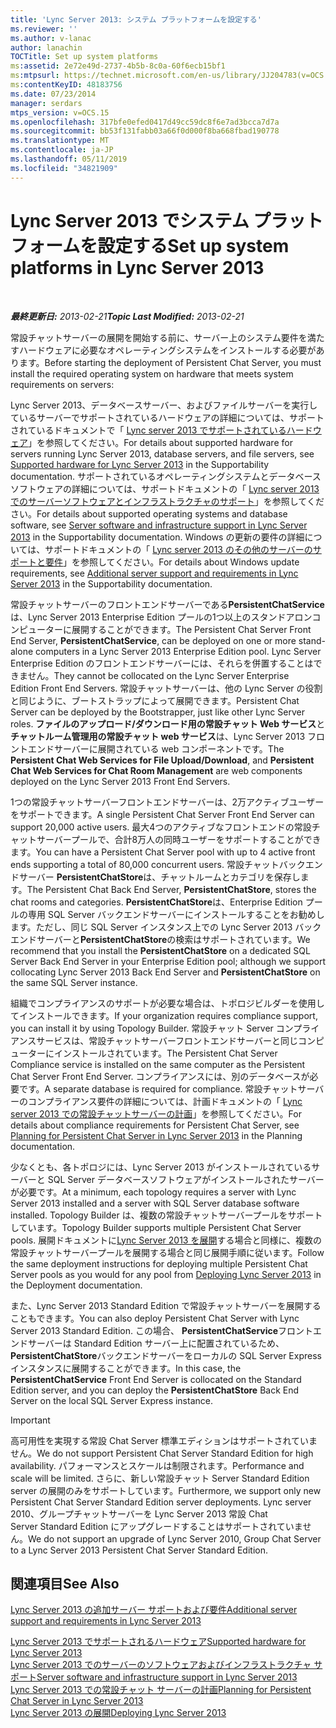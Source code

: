 ```yaml
---
title: 'Lync Server 2013: システム プラットフォームを設定する'
ms.reviewer: ''
ms.author: v-lanac
author: lanachin
TOCTitle: Set up system platforms
ms:assetid: 2e72e49d-2737-4b5b-8c0a-60f6ecb15bf1
ms:mtpsurl: https://technet.microsoft.com/en-us/library/JJ204783(v=OCS.15)
ms:contentKeyID: 48183756
ms.date: 07/23/2014
manager: serdars
mtps_version: v=OCS.15
ms.openlocfilehash: 317bfe0efed0417d49cc59dc8f6e7ad3bcca7d7a
ms.sourcegitcommit: bb53f131fabb03a66f0d000f8ba668fbad190778
ms.translationtype: MT
ms.contentlocale: ja-JP
ms.lasthandoff: 05/11/2019
ms.locfileid: "34821909"
---
```

<div data-xmlns="http://www.w3.org/1999/xhtml">

<div class="topic" data-xmlns="http://www.w3.org/1999/xhtml" data-msxsl="urn:schemas-microsoft-com:xslt" data-cs="http://msdn.microsoft.com/en-us/">

<div data-asp="http://msdn2.microsoft.com/asp">

# <a name="set-up-system-platforms-in-lync-server-2013"></a><span data-ttu-id="bc6bc-102">Lync Server 2013 でシステム プラットフォームを設定する</span><span class="sxs-lookup"><span data-stu-id="bc6bc-102">Set up system platforms in Lync Server 2013</span></span>

</div>

<div id="mainSection">

<div id="mainBody">

<span> </span>

<span data-ttu-id="bc6bc-103">_**最終更新日:** 2013-02-21_</span><span class="sxs-lookup"><span data-stu-id="bc6bc-103">_**Topic Last Modified:** 2013-02-21_</span></span>

<span data-ttu-id="bc6bc-104">常設チャットサーバーの展開を開始する前に、サーバー上のシステム要件を満たすハードウェアに必要なオペレーティングシステムをインストールする必要があります。</span><span class="sxs-lookup"><span data-stu-id="bc6bc-104">Before starting the deployment of Persistent Chat Server, you must install the required operating system on hardware that meets system requirements on servers:</span></span>

<span data-ttu-id="bc6bc-105">Lync Server 2013、データベースサーバー、およびファイルサーバーを実行しているサーバーでサポートされているハードウェアの詳細については、サポートされているドキュメントで「 [Lync server 2013 でサポートされているハードウェア](lync-server-2013-supported-hardware.md)」を参照してください。</span><span class="sxs-lookup"><span data-stu-id="bc6bc-105">For details about supported hardware for servers running Lync Server 2013, database servers, and file servers, see [Supported hardware for Lync Server 2013](lync-server-2013-supported-hardware.md) in the Supportability documentation.</span></span> <span data-ttu-id="bc6bc-106">サポートされているオペレーティングシステムとデータベースソフトウェアの詳細については、サポートドキュメントの「 [Lync server 2013 でのサーバーソフトウェアとインフラストラクチャのサポート](lync-server-2013-server-software-and-infrastructure-support.md)」を参照してください。</span><span class="sxs-lookup"><span data-stu-id="bc6bc-106">For details about supported operating systems and database software, see [Server software and infrastructure support in Lync Server 2013](lync-server-2013-server-software-and-infrastructure-support.md) in the Supportability documentation.</span></span> <span data-ttu-id="bc6bc-107">Windows の更新の要件の詳細については、サポートドキュメントの「 [Lync server 2013 のその他のサーバーのサポートと要件](lync-server-2013-additional-server-support-and-requirements.md)」を参照してください。</span><span class="sxs-lookup"><span data-stu-id="bc6bc-107">For details about Windows update requirements, see [Additional server support and requirements in Lync Server 2013](lync-server-2013-additional-server-support-and-requirements.md) in the Supportability documentation.</span></span>

<span data-ttu-id="bc6bc-108">常設チャットサーバーのフロントエンドサーバーである**PersistentChatService**は、Lync Server 2013 Enterprise Edition プールの1つ以上のスタンドアロンコンピューターに展開することができます。</span><span class="sxs-lookup"><span data-stu-id="bc6bc-108">The Persistent Chat Server Front End Server, **PersistentChatService**, can be deployed on one or more stand-alone computers in a Lync Server 2013 Enterprise Edition pool.</span></span> <span data-ttu-id="bc6bc-109">Lync Server Enterprise Edition のフロントエンドサーバーには、それらを併置することはできません。</span><span class="sxs-lookup"><span data-stu-id="bc6bc-109">They cannot be collocated on the Lync Server Enterprise Edition Front End Servers.</span></span> <span data-ttu-id="bc6bc-110">常設チャットサーバーは、他の Lync Server の役割と同じように、ブートストラップによって展開できます。</span><span class="sxs-lookup"><span data-stu-id="bc6bc-110">Persistent Chat Server can be deployed by the Bootstrapper, just like other Lync Server roles.</span></span> <span data-ttu-id="bc6bc-111">**ファイルのアップロード/ダウンロード用の常設チャット Web サービス**と**チャットルーム管理用の常設チャット web サービス**は、Lync Server 2013 フロントエンドサーバーに展開されている web コンポーネントです。</span><span class="sxs-lookup"><span data-stu-id="bc6bc-111">The **Persistent Chat Web Services for File Upload/Download**, and **Persistent Chat Web Services for Chat Room Management** are web components deployed on the Lync Server 2013 Front End Servers.</span></span>

<span data-ttu-id="bc6bc-112">1つの常設チャットサーバーフロントエンドサーバーは、2万アクティブユーザーをサポートできます。</span><span class="sxs-lookup"><span data-stu-id="bc6bc-112">A single Persistent Chat Server Front End Server can support 20,000 active users.</span></span> <span data-ttu-id="bc6bc-113">最大4つのアクティブなフロントエンドの常設チャットサーバープールで、合計8万人の同時ユーザーをサポートすることができます。</span><span class="sxs-lookup"><span data-stu-id="bc6bc-113">You can have a Persistent Chat Server pool with up to 4 active front ends supporting a total of 80,000 concurrent users.</span></span> <span data-ttu-id="bc6bc-114">常設チャットバックエンドサーバー **PersistentChatStore**は、チャットルームとカテゴリを保存します。</span><span class="sxs-lookup"><span data-stu-id="bc6bc-114">The Persistent Chat Back End Server, **PersistentChatStore**, stores the chat rooms and categories.</span></span> <span data-ttu-id="bc6bc-115">**PersistentChatStore**は、Enterprise Edition プールの専用 SQL Server バックエンドサーバーにインストールすることをお勧めします。ただし、同じ SQL Server インスタンス上での Lync Server 2013 バックエンドサーバーと**PersistentChatStore**の検索はサポートされています。</span><span class="sxs-lookup"><span data-stu-id="bc6bc-115">We recommend that you install the **PersistentChatStore** on a dedicated SQL Server Back End Server in your Enterprise Edition pool; although we support collocating Lync Server 2013 Back End Server and **PersistentChatStore** on the same SQL Server instance.</span></span>

<span data-ttu-id="bc6bc-116">組織でコンプライアンスのサポートが必要な場合は、トポロジビルダーを使用してインストールできます。</span><span class="sxs-lookup"><span data-stu-id="bc6bc-116">If your organization requires compliance support, you can install it by using Topology Builder.</span></span> <span data-ttu-id="bc6bc-117">常設チャット Server コンプライアンスサービスは、常設チャットサーバーフロントエンドサーバーと同じコンピューターにインストールされています。</span><span class="sxs-lookup"><span data-stu-id="bc6bc-117">The Persistent Chat Server Compliance service is installed on the same computer as the Persistent Chat Server Front End Server.</span></span> <span data-ttu-id="bc6bc-118">コンプライアンスには、別のデータベースが必要です。</span><span class="sxs-lookup"><span data-stu-id="bc6bc-118">A separate database is required for compliance.</span></span> <span data-ttu-id="bc6bc-119">常設チャットサーバーのコンプライアンス要件の詳細については、計画ドキュメントの「 [Lync server 2013 での常設チャットサーバーの計画](lync-server-2013-planning-for-persistent-chat-server.md)」を参照してください。</span><span class="sxs-lookup"><span data-stu-id="bc6bc-119">For details about compliance requirements for Persistent Chat Server, see [Planning for Persistent Chat Server in Lync Server 2013](lync-server-2013-planning-for-persistent-chat-server.md) in the Planning documentation.</span></span>

<span data-ttu-id="bc6bc-120">少なくとも、各トポロジには、Lync Server 2013 がインストールされているサーバーと SQL Server データベースソフトウェアがインストールされたサーバーが必要です。</span><span class="sxs-lookup"><span data-stu-id="bc6bc-120">At a minimum, each topology requires a server with Lync Server 2013 installed and a server with SQL Server database software installed.</span></span> <span data-ttu-id="bc6bc-121">Topology Builder は、複数の常設チャットサーバープールをサポートしています。</span><span class="sxs-lookup"><span data-stu-id="bc6bc-121">Topology Builder supports multiple Persistent Chat Server pools.</span></span> <span data-ttu-id="bc6bc-122">展開ドキュメントに[Lync Server 2013 を展開](lync-server-2013-deploying-lync-server.md)する場合と同様に、複数の常設チャットサーバープールを展開する場合と同じ展開手順に従います。</span><span class="sxs-lookup"><span data-stu-id="bc6bc-122">Follow the same deployment instructions for deploying multiple Persistent Chat Server pools as you would for any pool from [Deploying Lync Server 2013](lync-server-2013-deploying-lync-server.md) in the Deployment documentation.</span></span>

<span data-ttu-id="bc6bc-123">また、Lync Server 2013 Standard Edition で常設チャットサーバーを展開することもできます。</span><span class="sxs-lookup"><span data-stu-id="bc6bc-123">You can also deploy Persistent Chat Server with Lync Server 2013 Standard Edition.</span></span> <span data-ttu-id="bc6bc-124">この場合、 **PersistentChatService**フロントエンドサーバーは Standard Edition サーバー上に配置されているため、 **PersistentChatStore**バックエンドサーバーをローカルの SQL Server Express インスタンスに展開することができます。</span><span class="sxs-lookup"><span data-stu-id="bc6bc-124">In this case, the **PersistentChatService** Front End Server is collocated on the Standard Edition server, and you can deploy the **PersistentChatStore** Back End Server on the local SQL Server Express instance.</span></span>

<div>


> [!IMPORTANT]  
> <span data-ttu-id="bc6bc-125">高可用性を実現する常設 Chat&nbsp;Server 標準エディションはサポートされていません。</span><span class="sxs-lookup"><span data-stu-id="bc6bc-125">We do not support Persistent Chat Server&nbsp;Standard Edition for high availability.</span></span> <span data-ttu-id="bc6bc-126">パフォーマンスとスケールは制限されます。</span><span class="sxs-lookup"><span data-stu-id="bc6bc-126">Performance and scale will be limited.</span></span> <span data-ttu-id="bc6bc-127">さらに、新しい常設チャット Server&nbsp;Standard Edition server の展開のみをサポートしています。</span><span class="sxs-lookup"><span data-stu-id="bc6bc-127">Furthermore, we support only new Persistent Chat Server&nbsp;Standard Edition server deployments.</span></span> <span data-ttu-id="bc6bc-128">Lync server 2010、グループチャットサーバーを Lync Server 2013&nbsp;常設 Chat Server&nbsp;Standard Edition にアップグレードすることはサポートされていません。</span><span class="sxs-lookup"><span data-stu-id="bc6bc-128">We do not support an upgrade of Lync Server 2010, Group Chat Server to a Lync Server 2013&nbsp;Persistent Chat Server&nbsp;Standard Edition.</span></span>



</div>

<div>

## <a name="see-also"></a><span data-ttu-id="bc6bc-129">関連項目</span><span class="sxs-lookup"><span data-stu-id="bc6bc-129">See Also</span></span>


[<span data-ttu-id="bc6bc-130">Lync Server 2013 の追加サーバー サポートおよび要件</span><span class="sxs-lookup"><span data-stu-id="bc6bc-130">Additional server support and requirements in Lync Server 2013</span></span>](lync-server-2013-additional-server-support-and-requirements.md)  


[<span data-ttu-id="bc6bc-131">Lync Server 2013 でサポートされるハードウェア</span><span class="sxs-lookup"><span data-stu-id="bc6bc-131">Supported hardware for Lync Server 2013</span></span>](lync-server-2013-supported-hardware.md)  
[<span data-ttu-id="bc6bc-132">Lync Server 2013 でのサーバーのソフトウェアおよびインフラストラクチャ サポート</span><span class="sxs-lookup"><span data-stu-id="bc6bc-132">Server software and infrastructure support in Lync Server 2013</span></span>](lync-server-2013-server-software-and-infrastructure-support.md)  
[<span data-ttu-id="bc6bc-133">Lync Server 2013 での常設チャット サーバーの計画</span><span class="sxs-lookup"><span data-stu-id="bc6bc-133">Planning for Persistent Chat Server in Lync Server 2013</span></span>](lync-server-2013-planning-for-persistent-chat-server.md)  
[<span data-ttu-id="bc6bc-134">Lync Server 2013 の展開</span><span class="sxs-lookup"><span data-stu-id="bc6bc-134">Deploying Lync Server 2013</span></span>](lync-server-2013-deploying-lync-server.md)  
  

</div>

</div>

<span> </span>

</div>

</div>

</div>

